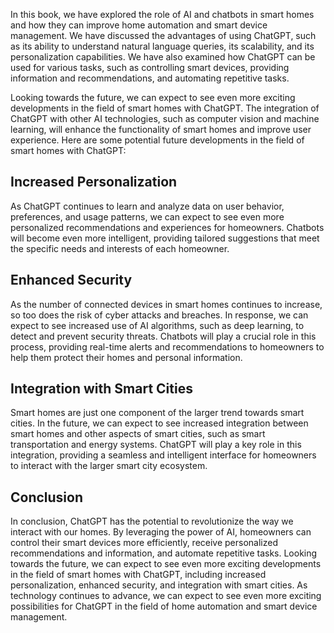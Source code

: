
In this book, we have explored the role of AI and chatbots in smart homes and how they can improve home automation and smart device management. We have discussed the advantages of using ChatGPT, such as its ability to understand natural language queries, its scalability, and its personalization capabilities. We have also examined how ChatGPT can be used for various tasks, such as controlling smart devices, providing information and recommendations, and automating repetitive tasks.

Looking towards the future, we can expect to see even more exciting developments in the field of smart homes with ChatGPT. The integration of ChatGPT with other AI technologies, such as computer vision and machine learning, will enhance the functionality of smart homes and improve user experience. Here are some potential future developments in the field of smart homes with ChatGPT:

Increased Personalization
-------------------------

As ChatGPT continues to learn and analyze data on user behavior, preferences, and usage patterns, we can expect to see even more personalized recommendations and experiences for homeowners. Chatbots will become even more intelligent, providing tailored suggestions that meet the specific needs and interests of each homeowner.

Enhanced Security
-----------------

As the number of connected devices in smart homes continues to increase, so too does the risk of cyber attacks and breaches. In response, we can expect to see increased use of AI algorithms, such as deep learning, to detect and prevent security threats. Chatbots will play a crucial role in this process, providing real-time alerts and recommendations to homeowners to help them protect their homes and personal information.

Integration with Smart Cities
-----------------------------

Smart homes are just one component of the larger trend towards smart cities. In the future, we can expect to see increased integration between smart homes and other aspects of smart cities, such as smart transportation and energy systems. ChatGPT will play a key role in this integration, providing a seamless and intelligent interface for homeowners to interact with the larger smart city ecosystem.

Conclusion
----------

In conclusion, ChatGPT has the potential to revolutionize the way we interact with our homes. By leveraging the power of AI, homeowners can control their smart devices more efficiently, receive personalized recommendations and information, and automate repetitive tasks. Looking towards the future, we can expect to see even more exciting developments in the field of smart homes with ChatGPT, including increased personalization, enhanced security, and integration with smart cities. As technology continues to advance, we can expect to see even more exciting possibilities for ChatGPT in the field of home automation and smart device management.
